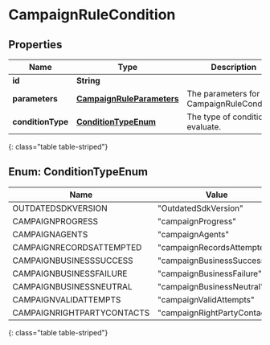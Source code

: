 # CampaignRuleCondition


## Properties

| Name | Type | Description | Notes |
| ------------ | ------------- | ------------- | ------------- |
| **id** | **String** |  |  [optional] |
| **parameters** | [**CampaignRuleParameters**](CampaignRuleParameters) | The parameters for the CampaignRuleCondition. |  |
| **conditionType** | [**ConditionTypeEnum**](#Enum--ConditionTypeEnum) | The type of condition to evaluate. |  |
{: class="table table-striped"}


## Enum: ConditionTypeEnum

| Name | Value |
| ---- | ----- |
| OUTDATEDSDKVERSION | &quot;OutdatedSdkVersion&quot; | 
| CAMPAIGNPROGRESS | &quot;campaignProgress&quot; | 
| CAMPAIGNAGENTS | &quot;campaignAgents&quot; | 
| CAMPAIGNRECORDSATTEMPTED | &quot;campaignRecordsAttempted&quot; | 
| CAMPAIGNBUSINESSSUCCESS | &quot;campaignBusinessSuccess&quot; | 
| CAMPAIGNBUSINESSFAILURE | &quot;campaignBusinessFailure&quot; | 
| CAMPAIGNBUSINESSNEUTRAL | &quot;campaignBusinessNeutral&quot; | 
| CAMPAIGNVALIDATTEMPTS | &quot;campaignValidAttempts&quot; | 
| CAMPAIGNRIGHTPARTYCONTACTS | &quot;campaignRightPartyContacts&quot; | 
{: class="table table-striped"}



